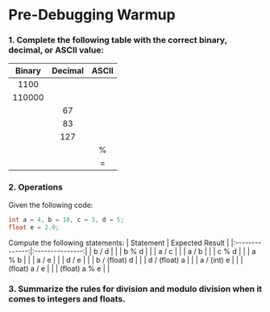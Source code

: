 # Pre-Debugging Warmup

### 1. Complete the following table with the correct binary, decimal, or ASCII value:

| Binary | Decimal | ASCII |
|:------:|:-------:|:-----:|
| 1100   |         |       |
| 110000 |         |       |
|        | 67      |       |
|        | 83      |       |
|        | 127     |       |
|        |         | %     |
|        |         | =     |


### 2. Operations 

Given the following code:
```c
int a = 4, b = 10, c = 3, d = 5;
float e = 2.0;
```  

Compute the following statements:
|    Statement   | Expected Result |
|:--------------:|:---------------:|
|          b / d |                 |
|          b % d |                 |
|          a / c |                 |
|          a / b |                 |
|          c % d |                 |
|          a % b |                 |
|          a / e |                 |
|          d / e |                 |
|  b / (float) d |                 |
|  d / (float) a |                 |
|    a / (int) e |                 |
|  (float) a / e |                 |
| (float) a % e  |                 |

### 3. Summarize the rules for division and modulo division when it comes to integers and floats.
